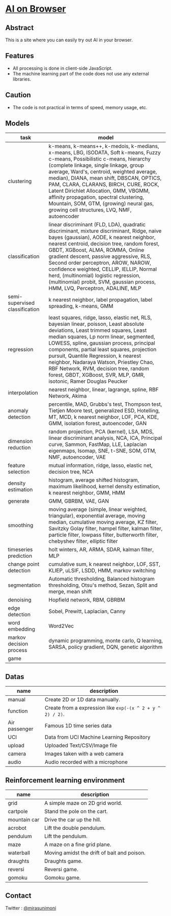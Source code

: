 # [AI on Browser](https://ai-on-browser.github.io/)

## Abstract

This is a site where you can easily try out AI in your browser.

## Features

- All processing is done in client-side JavaScript.
- The machine learning part of the code does not use any external libraries.

## Caution

- The code is not practical in terms of speed, memory usage, etc.

## Models

| task | model |
| ---- | ----- |
| clustering | k-means, k-means++, k-medois, k-medians, x-means, LBG, ISODATA, Soft k-means, Fuzzy c-means, Possibilistic c-means, hierarchy (complete linkage, single linkage, group average, Ward's, centroid, weighted average, median), DIANA, mean shift, DBSCAN, OPTICS, PAM, CLARA, CLARANS, BIRCH, CURE, ROCK, Latent Dirichlet Allocation, GMM, VBGMM, affinity propagation, spectral clustering, Mountain, SOM, GTM, (growing) neural gas, growing cell structures, LVQ, NMF, autoencoder |
| classification | linear discriminant (FLD, LDA), quadratic discriminant, mixture discriminant, Ridge, naive bayes (gaussian), AODE, k nearest neighbor, nearest centroid, decision tree, random forest, GBDT, XGBoost, ALMA, ROMMA, Online gradient descent, passive aggressive, RLS, Second order perceptron, AROW, NAROW, confidence weighted, CELLIP, IELLIP, Normal herd, (multinomial) logistic regression, (multinomial) probit, SVM, gaussian process, HMM, LVQ, Perceptron, ADALINE, MLP |
| semi-supervised classification | k nearest neighbor, label propagation, label spreading, k-means, GMM |
| regression | least squares, ridge, lasso, elastic net, RLS, bayesian linear, poisson, Least absolute deviations, Least trimmed squares, Least median squares, Lp norm linear, segmented, LOWESS, spline, gaussian process, principal components, partial least squares, projection pursuit, Quantile Regression, k nearest neighbor, Nadaraya Watson, Priestley Chao, RBF Network, RVM, decision tree, random forest, GBDT, XGBoost, SVR, MLP, GMR, isotonic, Ramer Douglas Peucker |
| interpolation | nearest neighbor, linear, lagrange, spline, RBF Network, Akima |
| anomaly detection | percentile, MAD, Grubbs's test, Thompson test, Tietjen Moore test, generalized ESD, Hotelling, MT, MCD, k nearest neighbor, LOF, PCA, KDE, GMM, isolation forest, autoencoder, GAN |
| dimension reduction | random projection, PCA (kernel), LSA, MDS, linear discriminant analysis, NCA, ICA, Principal curve, Sammon, FastMap, LLE, Laplacian eigenmaps, Isomap, SNE, t-SNE, SOM, GTM, NMF, autoencoder, VAE |
| feature selection | mutual information, ridge, lasso, elastic net, decision tree, NCA |
| density estimation | histogram, average shifted histogram, maximum likelihood, kernel density estimation, k nearest neighbor, GMM, HMM |
| generate | GMM, GBRBM, VAE, GAN |
| smoothing | moving average (simple, linear weighted, triangular), exponential average, moving median, cumulative moving average, KZ filter, Savitzky Golay filter, hampel filter, kalman filter, particle filter, lowpass filter, butterworth filter, chebyshev filter, elliptic filter |
| timeseries prediction | holt winters, AR, ARMA, SDAR, kalman filter, MLP |
| change point detection | cumulative sum, k nearest neighbor, LOF, SST, KLIEP, uLSIF, LSDD, HMM, markov switching |
| segmentation | Automatic thresholding, Balanced histogram thresholding, Otsu's method, Sezan, Split and merge, mean shift |
| denoising | Hopfield network, RBM, GBRBM |
| edge detection | Sobel, Prewitt, Laplacian, Canny |
| word embedding | Word2Vec |
| markov decision process | dynamic programming, monte carlo, Q learning, SARSA, policy gradient, DQN, genetic algorithm |
| game | |

## Datas

| name | description |
| ---- | ----------- |
| manual | Create 2D or 1D data manually. |
| function | Create from a expression like `exp(-(x ^ 2 + y ^ 2) / 2)`. |
| Air passenger | Famous 1D time series data |
| UCI | Data from UCI Machine Learning Repository |
| upload | Uploaded Text/CSV/Image file |
| camera | Images taken with a web camera |
| audio | Audio recorded with a microphone |

## Reinforcement learning environment

| name | description |
| ---- | ----------- |
| grid | A simple maze on 2D grid world. |
| cartpole | Stand the pole on the cart. |
| mountain car | Drive the car up the hill. |
| acrobot | Lift the double pendulum. |
| pendulum | Lift the pendulum. |
| maze | A maze on a fine grid plane. |
| waterball | Moving amidst the drift of bait and poison. |
| draughts | Draughts game. |
| reversi | Reversi game. |
| gomoku | Gomoku game. |

## Contact

Twitter : [@mirasunimoni](https://twitter.com/mirasunimoni)
